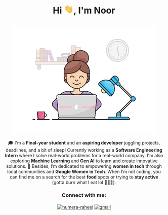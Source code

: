<h1 align="center"> Hi <img width="30px" src="https://github.com/NoorusSabahh/NoorusSabahh/blob/main/images/hi.gif">, I'm Noor </h1>

<p align="center">
  <br><img src= "https://github.com/NoorusSabahh/NoorusSabahh/blob/main/images/developer.gif" width="450px">
</p>
<p align="center">
🎓 I'm a <b>Final-year student</b> and an <b>aspiring developer</b> juggling projects, deadlines, and a bit of sleep! Currently working as a <b>Software Engineering Intern</b> where I solve real-world problems for a real-world company. I'm also exploring <b>Machine Learning</b> and <b>Gen AI</b> to learn and create innovative solutions. 🌟 Besides, I’m dedicated to empowering <b>women in tech</b> through local communities and <b>Google Women in Tech</b>. When I’m not coding, you can find me on a search for the best <b>food</b> spots or trying to <b>stay active</b> (gotta burn what I eat lol 🏃‍♀️🍕).
</p>
  
<h3 align="center">Connect with me:</h3>
<p align="center">
<a href="https://linkedin.com/in/noorussabah" target="blank"><img align="center" src="https://raw.githubusercontent.com/rahuldkjain/github-profile-readme-generator/master/src/images/icons/Social/linked-in-alt.svg" alt="humera-raheel" height="30" width="40" /></a>
  <a href="mailto:noorussabah136@gmail.com" target="_blank">
    <img align="center" src="https://upload.wikimedia.org/wikipedia/commons/4/4e/Gmail_Icon.png" alt="gmail" height="40" width="40" />
  </a>
</p>


<p align="center">
<!--   <a href="https://git.io/streak-stats">
    <img src="https://github-readme-streak-stats.herokuapp.com?user=NoorusSabahh&theme=catppuccin-macchiato" alt="GitHub Streak" />
  </a> -->
</p>



<!--
**NoorusSabahh/NoorusSabahh** is a ✨ _special_ ✨ repository because its `README.md` (this file) appears on your GitHub profile.

Here are some ideas to get you started:

- 🔭 I’m currently working on ...
- 🌱 I’m currently learning ...
- 👯 I’m looking to collaborate on ...
- 🤔 I’m looking for help with ...
- 💬 Ask me about ...
- 📫 How to reach me: ...
- 😄 Pronouns: ...
- ⚡ Fun fact: ...
-->

